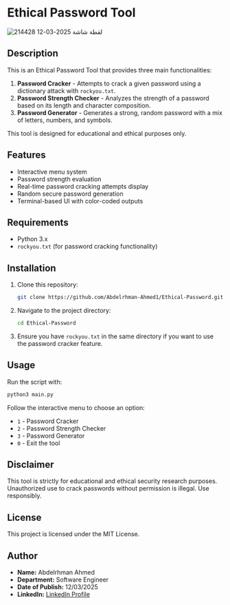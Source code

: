 # Ethical Password Tool
![لقطة شاشة 2025-03-12 214428](https://github.com/user-attachments/assets/c1ac0019-44ab-46b0-b2a7-aebe5005b83c)

## Description
This is an Ethical Password Tool that provides three main functionalities:

1. **Password Cracker** - Attempts to crack a given password using a dictionary attack with `rockyou.txt`.
2. **Password Strength Checker** - Analyzes the strength of a password based on its length and character composition.
3. **Password Generator** - Generates a strong, random password with a mix of letters, numbers, and symbols.

This tool is designed for educational and ethical purposes only.

## Features
- Interactive menu system
- Password strength evaluation
- Real-time password cracking attempts display
- Random secure password generation
- Terminal-based UI with color-coded outputs

## Requirements
- Python 3.x
- `rockyou.txt` (for password cracking functionality)

## Installation
1. Clone this repository:
   ```sh
   git clone https://github.com/Abdelrhman-Ahmed1/Ethical-Password.git
   ```
2. Navigate to the project directory:
   ```sh
   cd Ethical-Password
   ```
3. Ensure you have `rockyou.txt` in the same directory if you want to use the password cracker feature.

## Usage
Run the script with:
```sh
python3 main.py
```
Follow the interactive menu to choose an option:
- `1` - Password Cracker
- `2` - Password Strength Checker
- `3` - Password Generator
- `0` - Exit the tool

## Disclaimer
This tool is strictly for educational and ethical security research purposes. Unauthorized use to crack passwords without permission is illegal. Use responsibly.

## License
This project is licensed under the MIT License.

## Author
- **Name:** Abdelrhman Ahmed
- **Department:** Software Engineer
- **Date of Publish:** 12/03/2025
- **LinkedIn:** [LinkedIn Profile](https://www.linkedin.com/in/%D9%90abdelrhman-ahmed-82609b296/)

